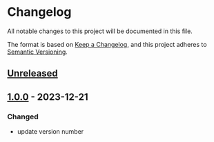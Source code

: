# Changelog

All notable changes to this project will be documented in this file.

The format is based on [Keep a Changelog](https://keepachangelog.com/en/1.1.0/), and this project adheres
to [Semantic Versioning](https://semver.org/spec/v2.0.0.html).


## [Unreleased]


## [1.0.0] - 2023-12-21

### Changed

* update version number


[Unreleased]: https://github.com/rjdverse/rjd3nowcasting/compare/v1.0.0...HEAD
[1.0.0]: https://github.com/rjdverse/rjd3nowcasting/releases/tag/v1.0.0
